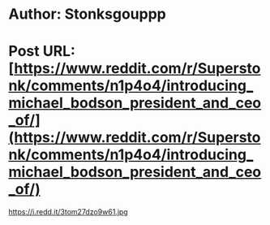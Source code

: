 # Author: Stonksgouppp
# Post URL: [https://www.reddit.com/r/Superstonk/comments/n1p4o4/introducing_michael_bodson_president_and_ceo_of/](https://www.reddit.com/r/Superstonk/comments/n1p4o4/introducing_michael_bodson_president_and_ceo_of/)


https://i.redd.it/3tom27dzo9w61.jpg